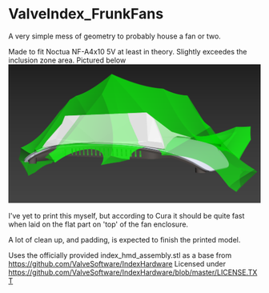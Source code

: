 # ValveIndex_FrunkFans
A very simple mess of geometry to probably house a fan or two.

Made to fit Noctua NF-A4x10 5V at least in theory.
Slightly exceedes the inclusion zone area. Pictured below
![alt text](https://raw.githubusercontent.com/HenTah/ValveIndex_FrunkFans/master/Inclusion_zone.png)

I've yet to print this myself, but according to Cura it should be quite fast when laid on the flat part on 'top' of the fan enclosure.

A lot of clean up, and padding, is expected to finish the printed model.


Uses the officially provided index_hmd_assembly.stl as a base from https://github.com/ValveSoftware/IndexHardware
Licensed under https://github.com/ValveSoftware/IndexHardware/blob/master/LICENSE.TXT 
